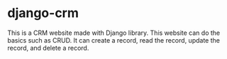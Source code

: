 # django-crm
This is a CRM website made with Django library. This website can do the basics such as CRUD. It can create a record, read the record, update the record, and delete a record.

